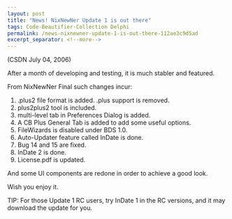```yaml
---
layout: post
title: "News! NixNewNer Update 1 is out there"
tags: Code-Beautifier-Collection Delphi
permalink: /news-nixnewner-update-1-is-out-there-112ae3c9d5ad
excerpt_separator: <!--more-->
---
```

(CSDN July 04, 2006)

After a month of developing and testing, it is much stabler and featured.
<!--more-->

From NixNewNer Final such changes incur:

1. .plus2 file format is added. .plus support is removed.
1. plus2plus2 tool is included.
1. multi-level tab in Preferences Dialog is added.
1. A CB Plus General Tab is added to add some useful options.
1. FileWizards is disabled under BDS 1.0.
1. Auto-Updater feature called InDate is done.
1. Bug 14 and 15 are fixed.
1. InDate 2 is done.
1. License.pdf is updated.

And some UI components are redone in order to achieve a good look.

Wish you enjoy it.

TIP: For those Update 1 RC users, try InDate 1 in the RC versions, and it may download the update for you.
